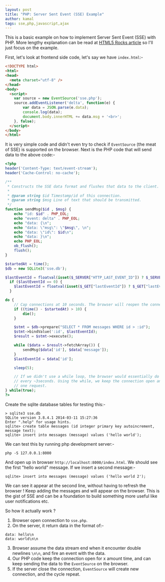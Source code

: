 ```yaml
---
layout: post
title: "PHP: Server Sent Event (SSE) Example"
author: kamal
tags: sse,php,javascript,ajax
---
```


This is a basic example on how to implement Server Sent Event (SSE) with PHP. More lengthy explanation can be read at [HTML5 Rocks article](http://www.html5rocks.com/en/tutorials/eventsource/basics/) so I'll just focus on the example.

First, let's look at frontend side code, let's say we have `index.html`:-

```html
<!DOCTYPE html>
<html>
<head>
  <meta charset="utf-8" />
</head>
<body>
  <script>
    var source = new EventSource('sse.php');
    source.addEventListener('delta', function(e) {
        var data = JSON.parse(e.data);
        console.log(data);
        document.body.innerHTML += data.msg + '<br>';
    }, false);
  </script>
</body>
</html>
```
It is very simple code and didn't even try to check if `EventSource` (the meat of SSE) is supported on the browser. Next is the PHP code that will send data to the above code:-

```php
<?php
header('Content-Type: text/event-stream');
header('Cache-Control: no-cache');

/**
 * Constructs the SSE data format and flushes that data to the client.
 *
 * @param string $id Timestamp/id of this connection.
 * @param string $msg Line of text that should be transmitted.
 */
function sendMsg($id , $msg) {
    echo "id: $id" . PHP_EOL;
    echo "event: delta" . PHP_EOL;
    echo "data: {\n";
    echo "data: \"msg\": \"$msg\", \n";
    echo "data: \"id\": $id\n";
    echo "data: }\n";
    echo PHP_EOL;
    ob_flush();
    flush();
}

$startedAt = time();
$db = new SQLite3('sse.db');

$lastEventId = floatval(isset($_SERVER["HTTP_LAST_EVENT_ID"]) ? $_SERVER["HTTP_LAST_EVENT_ID"] : 0);
  if ($lastEventId == 0) {
    $lastEventId = floatval(isset($_GET["lastEventId"]) ? $_GET["lastEventId"] : 0);
  }

do {
    // Cap connections at 10 seconds. The browser will reopen the connection on close
    if ((time() - $startedAt) > 10) {
        die();
    }

    $stmt = $db->prepare("SELECT * FROM messages WHERE id > :id");
    $stmt->bindValue(':id', $lastEventId);
    $result = $stmt->execute();

    while ($data = $result->fetchArray()) {
        sendMsg($data['id'], $data['message']);
    }
    $lastEventId = $data['id'];

    sleep(5);

    // If we didn't use a while loop, the browser would essentially do polling
    // every ~3seconds. Using the while, we keep the connection open and only make
    // one request.
} while(true);
?>
```

Create the sqlite database tables for testing this:-

```
> sqlite3 sse.db
SQLite version 3.8.4.1 2014-03-11 15:27:36
Enter ".help" for usage hints.
sqlite> create table messages (id integer primary key autoincrement, message text);
sqlite> insert into messages (message) values ('hello world');
```

We can test this by running php development server:-

```
php -S 127.0.0.1:8000
```
And open up in browser `http://localhost:8000/index.html`. We should see the first "hello world" message. If we insert a second message:-

```
sqlite> insert into messages (message) values ('hello world 2');
```
We can see it appear at the second line, without having to refresh the browser ! Keep adding the messages and will appear on the browser. This is the gist of SSE and can be a foundation to build something more useful like user notifications etc.

So how it actually work ?

1. Browser open connection to `sse.php`.
2. On the server, it return data in the format of:-
```
data: hello\n
data: world\n\n
```
3. Browser assume the data stream end when it encounter double newlines `\n\n`, and fire an event with the data.
4. Our PHP code keep the connection open for x amount time, and can keep sending the data to the `EventSource` on the browser.
5. If the server close the connection, `EventSource` will create new connection, and the cycle repeat.
